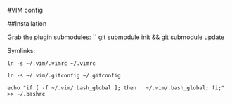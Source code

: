 #VIM config 

##Installation

Grab the plugin submodules: 
`` git submodule init && git submodule update

Symlinks: 

`ln -s ~/.vim/.vimrc ~/.vimrc`

`ln -s ~/.vim/.gitconfig ~/.gitconfig`

`echo "if [ -f ~/.vim/.bash_global ]; then . ~/.vim/.bash_global; fi;" >> ~/.bashrc`

